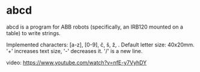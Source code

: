 abcd
====

abcd is a program for ABB robots (specifically, an IRB120 mounted on a table) to write strings. 

Implemented characters: [a-z], [0-9], č, š, ž, \. Default letter size: 40x20mm. '+' increases text size, '-' decreases it. '/' is a new line.

video: https://www.youtube.com/watch?v=nfE-y7VyhDY
